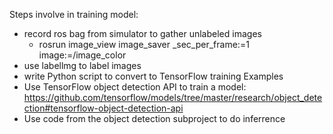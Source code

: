 Steps involve in training model:
- record ros bag from simulator to gather unlabeled images
  - rosrun image_view image_saver _sec_per_frame:=1 image:=/image_color
- use labellmg to label images
- write Python script to convert to TensorFlow training Examples
- Use TensorFlow object detection API to train a model: https://github.com/tensorflow/models/tree/master/research/object_detection#tensorflow-object-detection-api
- Use code from the object detection subproject to do inferrence